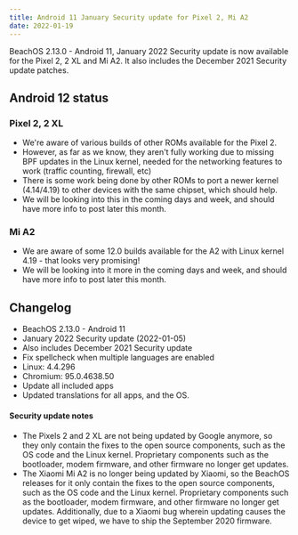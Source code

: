 ```yaml
---
title: Android 11 January Security update for Pixel 2, Mi A2
date: 2022-01-19
---
```


BeachOS 2.13.0 - Android 11, January 2022 Security update is now available for the Pixel 2, 2 XL and Mi A2.
It also includes the December 2021 Security update patches.

## Android 12 status
### Pixel 2, 2 XL
* We're aware of various builds of other ROMs available for the Pixel 2.
* However, as far as we know, they aren't fully working due to missing BPF updates in the Linux kernel, needed for the networking features to work (traffic counting, firewall, etc)
* There is some work being done by other ROMs to port a newer kernel (4.14/4.19) to other devices with the same chipset, which should help.
* We will be looking into this in the coming days and week, and should have more info to post later this month.

### Mi A2
* We are aware of some 12.0 builds available for the A2 with Linux kernel 4.19 - that looks very promising!
* We will be looking into it more in the coming days and week, and should have more info to post later this month.

## Changelog
* BeachOS 2.13.0 - Android 11
* January 2022 Security update (2022-01-05)
* Also includes December 2021 Security update
* Fix spellcheck when multiple languages are enabled
* Linux: 4.4.296
* Chromium: 95.0.4638.50
* Update all included apps
* Updated translations for all apps, and the OS.

<div class="alert alert-info" markdown="0">
<h4>Security update notes</h4>
<ul>
<li>The Pixels 2 and 2 XL are not being updated by Google anymore, so they only contain the fixes to the open source components, such as the OS code and the Linux kernel. Proprietary components such as the bootloader, modem firmware, and other firmware no longer get updates.</li>
<li>The Xiaomi Mi A2 is no longer being updated by Xiaomi, so the BeachOS releases for it only contain the fixes to the open source components, such as the OS code and the Linux kernel. Proprietary components such as the bootloader, modem firmware, and other firmware no longer get updates. Additionally, due to a Xiaomi bug wherein updating causes the device to get wiped, we have to ship the September 2020 firmware.</li>
</ul>
</div>
